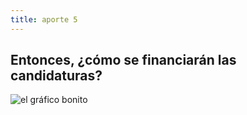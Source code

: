 ```yaml
---
title: aporte 5
---
```


<section>
  <div>
    <h2>Entonces, ¿cómo se financiarán las candidaturas?</h2>
  </div>
  <div>
    <img src="" alt="el gráfico bonito">
  </div>
</section>